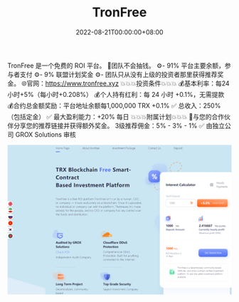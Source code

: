﻿---
title: "TronFree"
description: "TronFree 是一个免费的 ROI 平台。"
date: 2022-08-21T00:00:00+08:00
lastmod: 2022-08-21T00:00:00+08:00
draft: false
authors: ["boogArno"]
featuredImage: "tronfree.png"
tags: ["High risk","TronFree"]
categories: ["nfts"]
nfts: ["High risk"]
blockchain: "TRON"
website: "http://www1.tronfree.xyz/"
twitter: "https://twitter.com/tronfree"
discord: ""
telegram: "https://t.me/tron_free1"
github: ""
youtube: ""
twitch: ""
facebook: ""
instagram: ""
reddit: ""
medium: ""
steam: ""
gitbook: ""
googleplay: ""
appstore: ""
status: "Live"
weight: 
lightgallery: true
toc: true
pinned: false
recommend: false
recommend1: false
---
TronFree 是一个免费的 ROI 平台。
💎团队不会抽钱。
⚙️- 91% 平台主要余额，参与者支付
⚙️- 9% 联盟计划奖金
⚙️- 团队只从没有上级的投资者那里获得推荐奖金。
🌐官网：https://www.tronfree.xyz
💥💥💥投资条件💥💥💥
💰基本利率：每24小时+5%（每小时+0.208%）
💰个人持有红利：每 24 小时 +0.1%，无需提款
💰合约总金额奖励：平台地址余额每1,000,000 TRX +0.1%
✅ 总收入：250%（包括定金）
✅ 最大盈利能力：+20% 每日
💥💥💥附属计划💥💥💥
📣与您的合作伙伴分享您的推荐链接并获得额外奖金。 3级推荐佣金：5% - 3% - 1%
✅ 由独立公司 GROX Solutions 审核

![tronfree-dapp-high-risk-tron-image1_7761ae43e75fa5011d1e614500c2f5e6](tronfree-dapp-high-risk-tron-image1_7761ae43e75fa5011d1e614500c2f5e6.png)